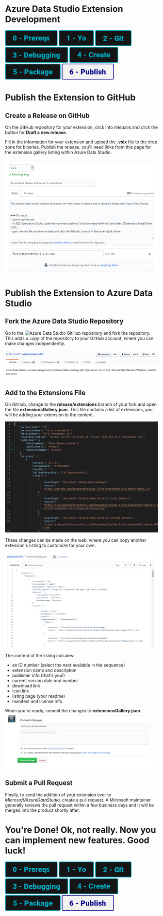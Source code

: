 # Azure Data Studio Extension Development

[![Prereqs](/images/buttons/button_prereqs.png)](0-Prereqs.md)
[![Prereqs](/images/buttons/button_yo.png)](1-Yo.md)
[![Prereqs](/images/buttons/button_git.png)](2-Git.md)
[![Prereqs](/images/buttons/button_debugging.png)](3-Debugging.md)
[![Prereqs](/images/buttons/button_create.png)](4-CodeCreate.md)
[![Prereqs](/images/buttons/button_package.png)](5-Package.md)
[![Prereqs](/images/buttons2/button_publish.png)](6-Publish.md)

# Publish the Extension to GitHub

## Create a Release on GitHub
On the GitHub repository for your extension, click into *releases* and click the button for **Draft a new release**.

Fill in the information for your extension and upload the **.vsix** file to the drop zone for binaries.  Publish the release, you'll need links from this page for the extension gallery listing within Azure Data Studio.

![Release](/images/6/release.png)

# Publish the Extension to Azure Data Studio

## Fork the Azure Data Studio Repository

Go to the ![Azure Data Studio GitHub repository](https://github.com/Microsoft/azuredatastudio) and fork the repository. This adds a copy of the repository to your GitHub account, where you can make changes independently.

![Fork](/images/6/fork.png)

## Add to the Extensions File

On GitHub, change to the **release/extensions** branch of your fork and open the file **extensionsGallery.json**.  This file contains a list of extensions, you will be adding your extension to the content.

![extjson](/images/6/listing.png)


These changes can be made on the web, where you can copy another extension's listing to customize for your own.

![editonline](/images/6/edit_online.png)

The content of the listing includes:
- an ID number (select the next available in the sequence)
- extension name and description
- publisher info (that's you!)
- current version date and number
- download link
- icon link
- listing page (your readme)
- manifest and license info

When you're ready, commit the changes to **extensionsGallery.json**.
![commit](/images/6/commit.png)


## Submit a Pull Request
Finally, to send the addition of your extension over to *Microsoft/AzureDataStudio*, create a pull request.  A Microsoft maintainer generally reviews the pull request within a few business days and it will be merged into the product shortly after.


# You're Done! Ok, not really. Now you can implement new features.  Good luck!


[![Prereqs](/images/buttons/button_prereqs.png)](0-Prereqs.md)
[![Prereqs](/images/buttons/button_yo.png)](1-Yo.md)
[![Prereqs](/images/buttons/button_git.png)](2-Git.md)
[![Prereqs](/images/buttons/button_debugging.png)](3-Debugging.md)
[![Prereqs](/images/buttons/button_create.png)](4-CodeCreate.md)
[![Prereqs](/images/buttons/button_package.png)](5-Package.md)
[![Prereqs](/images/buttons2/button_publish.png)](6-Publish.md)